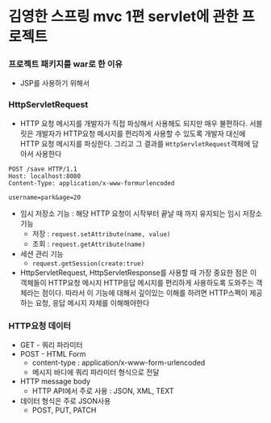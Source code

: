 # 김영한 스프링 mvc 1편 servlet에 관한 프로젝트

### 프로젝트 패키지를 war로 한 이유
- JSP를 사용하기 위해서

### HttpServletRequest
- HTTP 요청 메시지를 개발자가 직접 파싱해서 사용해도 되지만 매우 불편하다. 
서블릿은 개발자가 HTTP요청 메시지를 편리하게 사용할 수 있도록 개발자 대신에 HTTP 요청 메시지를 파싱한다.
그리고 그 결과를 `HttpServletRequest`객체에 담아서 사용한다

```
POST /save HTTP/1.1
Host: localhost:8080
Content-Type: application/x-www-formurlencoded

username=park&age=20
```

- 임시 저장소 기능 : 해당 HTTP 요청이 시작부터 끝날 때 까지 유지되는 임시 저장소 기능
  - 저장 : `request.setAttribute(name, value)`
  - 조회 : `request.getAttribute(name)`
- 세션 관리 기능
  - `request.getSession(create:true)`
- HttpServletRequest, HttpServletResponse를 사용할 때 가장 중요한 점은 이 객체들이 HTTP요청 메시지 HTTP응답 메시지를 편리하게 사용하도록 도와주는 객체라는 점이다.
따라서 이 기능에 대해서 깊이있는 이해를 하려면 HTTP스펙이 제공하는 요청, 응답 메시지 자체를 이해해야한다

### HTTP요청 데이터
- GET - 쿼리 파라미터
- POST - HTML Form
  - content-type : application/x-www-form-urlencoded
  - 메시지 바디에 쿼리 파라미터 형식으로 전달
- HTTP message body
  - HTTP API에서 주로 사용 : JSON, XML, TEXT
- 데이터 형식은 주로 JSON사용
  - POST, PUT, PATCH
